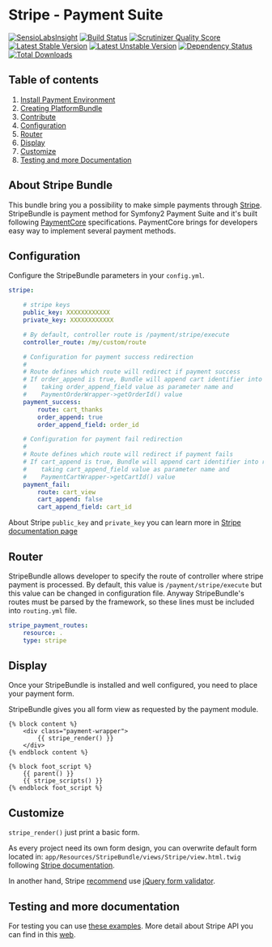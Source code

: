 Stripe - Payment Suite
=====

[![SensioLabsInsight](https://insight.sensiolabs.com/projects/b1e1520a-dab9-463e-9e9d-602c3e55a801/mini.png)](https://insight.sensiolabs.com/projects/b1e1520a-dab9-463e-9e9d-602c3e55a801)
[![Build Status](https://travis-ci.org/mmoreram/PaymillBundle.png?branch=master)](https://travis-ci.org/dpcat237/StripeBundle)
[![Scrutinizer Quality Score](https://scrutinizer-ci.com/g/dpcat237/StripeBundle/badges/quality-score.png?s=10dab38a47f5ca4c11a2de2e4f1237555c5e8660)](https://scrutinizer-ci.com/g/dpcat237/StripeBundle/)
[![Latest Stable Version](https://poser.pugx.org/dpcat237/stripe-bundle/v/stable.png)](https://packagist.org/packages/dpcat237/stripe-bundle)
[![Latest Unstable Version](https://poser.pugx.org/dpcat237/stripe-bundle/v/unstable.png)](https://packagist.org/packages/dpcat237/stripe-bundle)
[![Dependency Status](https://www.versioneye.com/user/projects/52c075aaec1375db6000015e/badge.png)](https://www.versioneye.com/user/projects/52c075aaec1375db6000015e)
[![Total Downloads](https://poser.pugx.org/dpcat237/stripe-bundle/downloads.png)](https://packagist.org/packages/dpcat237/stripe-bundle)

Table of contents
-----

1. [Install Payment Environment](https://github.com/PaymentSuite/PaymentCoreBundle/wiki/Configure-Payment-Environment)
1. [Creating PlatformBundle](https://github.com/PaymentSuite/PaymentCoreBundle/wiki/Crating-payment-Platforms)
1. [Contribute](https://github.com/PaymentSuite/PaymentCoreBundle/wiki/Contribute)
1. [Configuration](#configuration)
1. [Router](#router)
1. [Display](#display)
1. [Customize](#customize)
1. [Testing and more Documentation](#testing-and-more-documentation)

About Stripe Bundle
-----

This bundle bring you a possibility to make simple payments through
[Stripe](https://stripe.com). StripeBundle is payment method for Symfony2
Payment Suite and it's built following
[PaymentCore](https://github.com/PaymentSuite/PaymentCoreBundle) specifications.
PaymentCore brings for developers easy way to implement several payment methods.

Configuration
-----

Configure the StripeBundle parameters in your `config.yml`.

``` yml
stripe:

    # stripe keys
    public_key: XXXXXXXXXXXX
    private_key: XXXXXXXXXXXX

    # By default, controller route is /payment/stripe/execute
    controller_route: /my/custom/route

    # Configuration for payment success redirection
    #
    # Route defines which route will redirect if payment success
    # If order_append is true, Bundle will append cart identifier into route
    #    taking order_append_field value as parameter name and
    #    PaymentOrderWrapper->getOrderId() value
    payment_success:
        route: cart_thanks
        order_append: true
        order_append_field: order_id

    # Configuration for payment fail redirection
    #
    # Route defines which route will redirect if payment fails
    # If cart_append is true, Bundle will append cart identifier into route
    #    taking cart_append_field value as parameter name and
    #    PaymentCartWrapper->getCartId() value
    payment_fail:
        route: cart_view
        cart_append: false
        cart_append_field: cart_id
```

About Stripe `public_key` and `private_key` you can learn more in [Stripe documentation page](https://stripe.com/docs/tutorials/dashboard#api-keys)

Router
-----

StripeBundle allows developer to specify the route of controller where stripe payment is processed.
By default, this value is `/payment/stripe/execute` but this value can be changed in configuration file.
Anyway StripeBundle's routes must be parsed by the framework, so these lines must be included into `routing.yml` file.

``` yml
stripe_payment_routes:
    resource: .
    type: stripe
```

Display
-----

Once your StripeBundle is installed and well configured, you need to place your payment form.

StripeBundle gives you all form view as requested by the payment module.

``` twig
{% block content %}
    <div class="payment-wrapper">
        {{ stripe_render() }}
    </div>
{% endblock content %}

{% block foot_script %}
    {{ parent() }}
    {{ stripe_scripts() }}
{% endblock foot_script %}
```


Customize
-----

`stripe_render()` just print a basic form.

As every project need its own form design, you can overwrite default form located in: `app/Resources/StripeBundle/views/Stripe/view.html.twig` following [Stripe documentation](https://stripe.com/docs/tutorials/forms).

In another hand, Stripe [recommend](https://stripe.com/docs/tutorials/forms#create-a-single-use-token) use [jQuery form validator](https://github.com/stripe/jquery.payment).


Testing and more documentation
-----

For testing you can use [these examples](https://stripe.com/docs/testing).
More detail about Stripe API you can find in this [web](https://stripe.com/docs/api/php).
